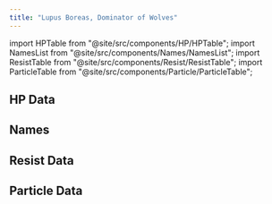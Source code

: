 ```yaml
---
title: "Lupus Boreas, Dominator of Wolves"
---
```


import HPTable from "@site/src/components/HP/HPTable";
import NamesList from "@site/src/components/Names/NamesList";
import ResistTable from "@site/src/components/Resist/ResistTable";
import ParticleTable from "@site/src/components/Particle/ParticleTable";

## HP Data

<HPTable item_key="lupusboreasdominatorofwolves" data_src="enemy" />

## Names

<NamesList item_key="lupusboreasdominatorofwolves" data_src="enemy" />

## Resist Data

<ResistTable item_key="lupusboreasdominatorofwolves" data_src="enemy" />

## Particle Data

<ParticleTable item_key="lupusboreasdominatorofwolves" data_src="enemy" />